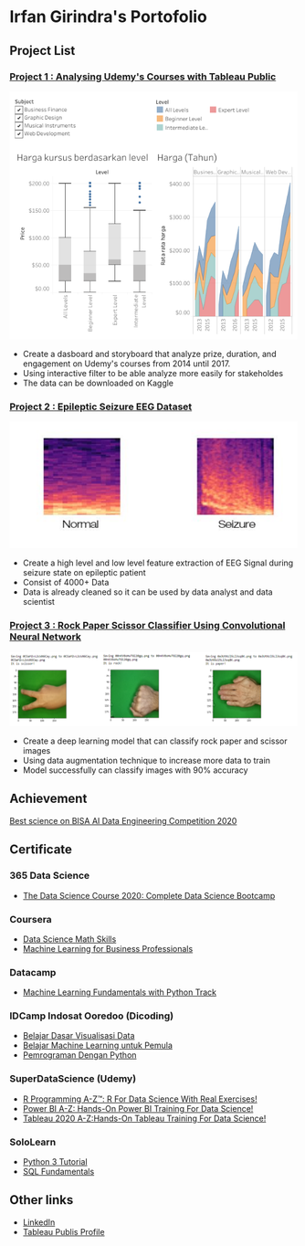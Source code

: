 # Irfan Girindra's Portofolio

## Project List
### [Project 1 : Analysing Udemy's Courses with Tableau Public](https://public.tableau.com/profile/irfan.girindra#!/vizhome/DashboardKursusUdemy1/Jumlah)
![tableau](https://github.com/irfangirindra/Data_science_portofolio/blob/master/fig/Harga.png)

* Create a dasboard and storyboard that analyze prize, duration, and engagement on Udemy's courses from 2014 until 2017.
* Using interactive filter to be able analyze more easily for stakeholdes
* The data can be downloaded on Kaggle

### [Project 2 : Epileptic Seizure EEG Dataset](https://github.com/irfangirindra/bisa-ai-data-engineering-competition-2020)
![eeg](https://github.com/irfangirindra/Data_science_portofolio/blob/master/fig/fig_spec.jpg)

* Create a high level and low level feature extraction of EEG Signal during seizure state on epileptic patient
* Consist of 4000+ Data
* Data is already cleaned so it can be used by data analyst and data scientist

### [Project 3 : Rock Paper Scissor Classifier Using Convolutional Neural Network](https://github.com/irfangirindra/deep-learning/blob/master/rps-cnn/RPS-CNN.ipynb)
![rps](https://github.com/irfangirindra/Data_science_portofolio/blob/master/fig/rpp.png)

* Create a deep learning model that can classify rock paper and scissor images
* Using data augmentation technique to increase more data to train
* Model successfully can classify images with 90% accuracy

## Achievement
[Best science on BISA AI Data Engineering Competition 2020](https://medium.com/bisa-ai/report-dataset-kompetisi-data-engineering-4-epileptic-seizure-eeg-dataset-6b4fde4a4de9)

## Certificate
### 365 Data Science
* [The Data Science Course 2020: Complete Data Science Bootcamp](https://www.udemy.com/certificate/UC-a8e0611c-7229-430f-8d71-a00aa8af922e/)

### Coursera
* [Data Science Math Skills](https://www.coursera.org/account/accomplishments/certificate/BT3AWDST667W)
* [Machine Learning for Business Professionals](https://www.coursera.org/account/accomplishments/certificate/3GD497BXCVN5)

### Datacamp
* [Machine Learning Fundamentals with Python Track](https://www.datacamp.com/statement-of-accomplishment/track/33202f24310b5f91ce502e1833a524778981bb69)

### IDCamp Indosat Ooredoo (Dicoding)
* [Belajar Dasar Visualisasi Data](https://github.com/irfangirindra/Data_science_portofolio/blob/master/certificate/DICODING%20-%20Data%20Visualisasi.pdf)
* [Belajar Machine Learning untuk Pemula](https://github.com/irfangirindra/Data_science_portofolio/blob/master/certificate/DICODING%20-%20Machine%20Learning.pdf)
* [Pemrograman Dengan Python](https://github.com/irfangirindra/Data_science_portofolio/blob/master/certificate/DICODING%20-%20Python.pdf)

### SuperDataScience (Udemy)
* [R Programming A-Z™: R For Data Science With Real Exercises!](https://www.udemy.com/certificate/UC-71919c16-0a81-4a39-b284-dac14357e15a/)
* [Power BI A-Z: Hands-On Power BI Training For Data Science!](https://www.udemy.com/certificate/UC-db844fab-7c27-4839-95ee-94f14c00a34f/)
* [Tableau 2020 A-Z:Hands-On Tableau Training For Data Science!](https://www.udemy.com/certificate/UC-687a86cc-aca1-480f-afc1-c6af116d1705/)

### SoloLearn

* [Python 3 Tutorial](https://www.sololearn.com/Certificate/1073-13305127/pdf/)
* [SQL Fundamentals](https://www.sololearn.com/Certificate/1060-13305127/pdf/)


## Other links

* [LinkedIn](https://www.linkedin.com/in/irfangirindra/)
* [Tableau Publis Profile](https://public.tableau.com/profile/irfan.girindra#!/)
